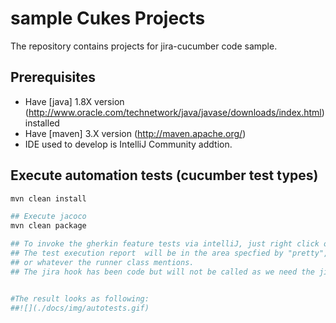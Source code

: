 # sample Cukes Projects
The repository contains projects for jira-cucumber code sample.

## Prerequisites ##
* Have [java] 1.8X version (http://www.oracle.com/technetwork/java/javase/downloads/index.html) installed
* Have [maven] 3.X version (http://maven.apache.org/)
* IDE used to develop is IntelliJ Community addtion.


## Execute automation tests (cucumber test types) ##
```bash
mvn clean install 

## Execute jacoco
mvn clean package

## To invoke the gherkin feature tests via intelliJ, just right click on the Runner class and run it
## The test execution report  will be in the area specfied by "pretty","html:target/cucumber-html-reports"
## or whatever the runner class mentions.
## The jira hook has been code but will not be called as we need the jiraURL to be defined and the Auth username and password


#The result looks as following:
##![](./docs/img/autotests.gif)